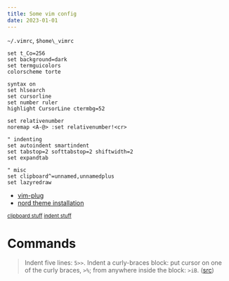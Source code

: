 ```yaml
---
title: Some vim config
date: 2023-01-01
---
```


`~/.vimrc`, `$home\_vimrc`


```vim
set t_Co=256
set background=dark
set termguicolors
colorscheme torte

syntax on
set hlsearch
set cursorline
set number ruler
highlight CursorLine ctermbg=52

set relativenumber
noremap <A-@> :set relativenumber!<cr>

" indenting
set autoindent smartindent
set tabstop=2 softtabstop=2 shiftwidth=2
set expandtab

" misc
set clipboard^=unnamed,unnamedplus
set lazyredraw
```
- [vim-plug](https://github.com/junegunn/vim-plug#installation)
- [nord theme installation](https://www.nordtheme.com/docs/ports/vim/installation)

<small>[clipboard stuff](https://stackoverflow.com/a/10979533) [indent stuff](https://vi.stackexchange.com/questions/7975/how-can-i-change-the-indent-size)</small>

# Commands

> Indent five lines: `5>>`. Indent a curly-braces block: put cursor on one of the curly braces, `>%`; from anywhere inside the block:  `>iB`. ([src](https://stackoverflow.com/a/235841))
